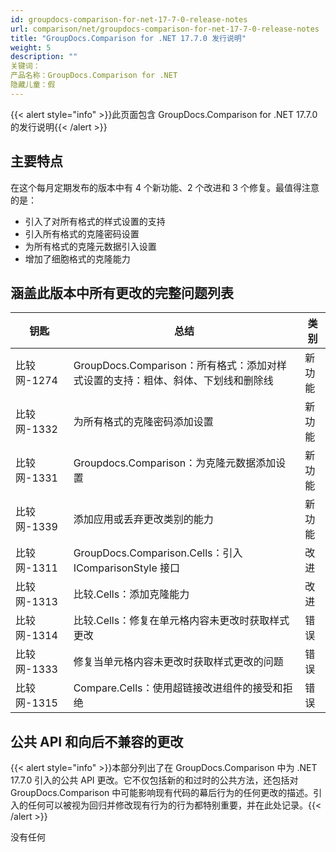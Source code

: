 ```yaml
---
id: groupdocs-comparison-for-net-17-7-0-release-notes
url: comparison/net/groupdocs-comparison-for-net-17-7-0-release-notes
title: "GroupDocs.Comparison for .NET 17.7.0 发行说明"
weight: 5
description: ""
关键词：
产品名称：GroupDocs.Comparison for .NET
隐藏儿童：假
---
```

{{< alert style="info" >}}此页面包含 GroupDocs.Comparison for .NET 17.7.0 的发行说明{{< /alert >}}

## 主要特点

在这个每月定期发布的版本中有 4 个新功能、2 个改进和 3 个修复。最值得注意的是：

* 引入了对所有格式的样式设置的支持
* 引入所有格式的克隆密码设置
* 为所有格式的克隆元数据引入设置
* 增加了细胞格式的克隆能力

## 涵盖此版本中所有更改的完整问题列表

|钥匙 |总结 |类别 |
| --- | --- | --- |
|比较网-1274 | GroupDocs.Comparison：所有格式：添加对样式设置的支持：粗体、斜体、下划线和删除线 |新功能 |
|比较网-1332 |为所有格式的克隆密码添加设置 |新功能 |
|比较网-1331 | Groupdocs.Comparison：为克隆元数据添加设置 |新功能 |
|比较网-1339 |添加应用或丢弃更改类别的能力 |新功能 |
|比较网-1311 | GroupDocs.Comparison.Cells：引入 IComparisonStyle 接口 |改进 |
|比较网-1313 |比较.Cells：添加克隆能力 |改进 |
|比较网-1314 |比较.Cells：修复在单元格内容未更改时获取样式更改|错误 |
|比较网-1333 |修复当单元格内容未更改时获取样式更改的问题 |错误 |
|比较网-1315 | Compare.Cells：使用超链接改进组件的接受和拒绝|错误 |

## 公共 API 和向后不兼容的更改

{{< alert style="info" >}}本部分列出了在 GroupDocs.Comparison 中为 .NET 17.7.0 引入的公共 API 更改。它不仅包括新的和过时的公共方法，还包括对 GroupDocs.Comparison 中可能影响现有代码的幕后行为的任何更改的描述。引入的任何可以被视为回归并修改现有行为的行为都特别重要，并在此处记录。{{< /alert >}}

没有任何

